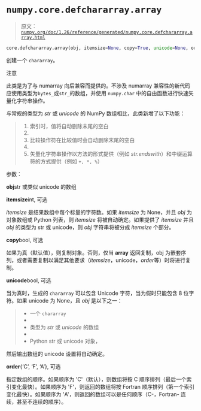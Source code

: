 # `numpy.core.defchararray.array`

> 原文：[`numpy.org/doc/1.26/reference/generated/numpy.core.defchararray.array.html`](https://numpy.org/doc/1.26/reference/generated/numpy.core.defchararray.array.html)

```py
core.defchararray.array(obj, itemsize=None, copy=True, unicode=None, order=None)
```

创建一个 `chararray`。

注意

此类是为了与 numarray 向后兼容而提供的。不涉及 numarray 兼容性的新代码应使用类型为`bytes_`或`str_`的数组，并使用 `numpy.char` 中的自由函数进行快速矢量化字符串操作。

与常规的类型为 *str* 或 *unicode* 的 NumPy 数组相比，此类新增了以下功能：

> 1.  索引时，值将自动删除末尾的空白
> 1.  
> 1.  比较操作符在比较值时会自动删除末尾的空白
> 1.  
> 1.  矢量化字符串操作以方法的形式提供（例如 *str.endswith*）和中缀运算符的方式提供（例如 `+, *, %`）

参数：

**obj**str 或类似 unicode 的数组

**itemsize**int, 可选

*itemsize* 是结果数组中每个标量的字符数。如果 *itemsize* 为 None，并且 *obj* 为对象数组或 Python 列表，则 *itemsize* 将被自动确定。如果提供了 *itemsize* 并且 *obj* 的类型为 str 或 unicode，则 *obj* 字符串将被分成 *itemsize* 个部分。

**copy**bool, 可选

如果为真（默认值），则复制对象。否则，仅当 __array__ 返回复制，obj 为嵌套序列，或者需要复制以满足其他要求（*itemsize*，unicode，*order*等）时将进行复制。

**unicode**bool, 可选

当为真时，生成的 `chararray` 可以包含 Unicode 字符，当为假时只能包含 8 位字符。如果 unicode 为 None，且 *obj* 是以下之一：

> +   一个 `chararray`
> +   
> +   类型为 *str* 或 *unicode* 的数组
> +   
> +   Python str 或 unicode 对象，

然后输出数组的 unicode 设置将自动确定。

**order**{‘C’, ‘F’, ‘A’}, 可选

指定数组的顺序。如果顺序为 'C'（默认），则数组将按 C 顺序排列（最后一个索引变化最快）。如果顺序为 'F'，则返回的数组将按 Fortran 顺序排列（第一个索引变化最快）。如果顺序为 'A'，则返回的数组可以是任何顺序（C-，Fortran- 连续，甚至不连续的顺序）。
